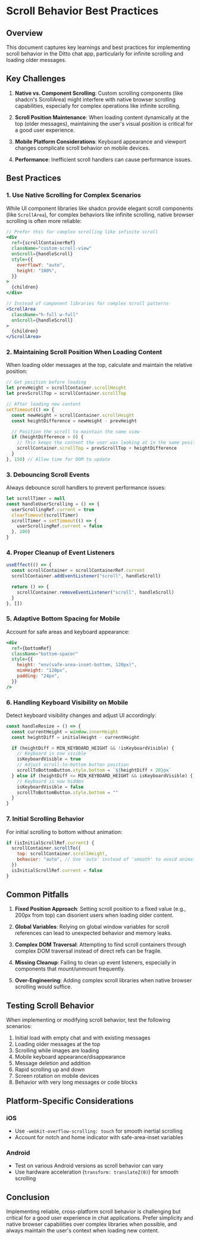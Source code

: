 # Scroll Behavior Best Practices

## Overview

This document captures key learnings and best practices for implementing scroll behavior in the Ditto chat app, particularly for infinite scrolling and loading older messages.

## Key Challenges

1. **Native vs. Component Scrolling**: Custom scrolling components (like shadcn's ScrollArea) might interfere with native browser scrolling capabilities, especially for complex operations like infinite scrolling.

2. **Scroll Position Maintenance**: When loading content dynamically at the top (older messages), maintaining the user's visual position is critical for a good user experience.

3. **Mobile Platform Considerations**: Keyboard appearance and viewport changes complicate scroll behavior on mobile devices.

4. **Performance**: Inefficient scroll handlers can cause performance issues.

## Best Practices

### 1. Use Native Scrolling for Complex Scenarios

While UI component libraries like shadcn provide elegant scroll components (like `ScrollArea`), for complex behaviors like infinite scrolling, native browser scrolling is often more reliable:

```jsx
// Prefer this for complex scrolling like infinite scroll
<div
  ref={scrollContainerRef}
  className="custom-scroll-view"
  onScroll={handleScroll}
  style={{
    overflowY: "auto",
    height: "100%",
  }}
>
  {children}
</div>

// Instead of component libraries for complex scroll patterns
<ScrollArea
  className="h-full w-full"
  onScroll={handleScroll}
>
  {children}
</ScrollArea>
```

### 2. Maintaining Scroll Position When Loading Content

When loading older messages at the top, calculate and maintain the relative position:

```javascript
// Get position before loading
let prevHeight = scrollContainer.scrollHeight
let prevScrollTop = scrollContainer.scrollTop

// After loading new content
setTimeout(() => {
  const newHeight = scrollContainer.scrollHeight
  const heightDifference = newHeight - prevHeight

  // Position the scroll to maintain the same view
  if (heightDifference > 0) {
    // This keeps the content the user was looking at in the same position
    scrollContainer.scrollTop = prevScrollTop + heightDifference
  }
}, 150) // Allow time for DOM to update
```

### 3. Debouncing Scroll Events

Always debounce scroll handlers to prevent performance issues:

```javascript
let scrollTimer = null
const handleUserScrolling = () => {
  userScrollingRef.current = true
  clearTimeout(scrollTimer)
  scrollTimer = setTimeout(() => {
    userScrollingRef.current = false
  }, 200)
}
```

### 4. Proper Cleanup of Event Listeners

```javascript
useEffect(() => {
  const scrollContainer = scrollContainerRef.current
  scrollContainer.addEventListener("scroll", handleScroll)

  return () => {
    scrollContainer.removeEventListener("scroll", handleScroll)
  }
}, [])
```

### 5. Adaptive Bottom Spacing for Mobile

Account for safe areas and keyboard appearance:

```jsx
<div
  ref={bottomRef}
  className="bottom-spacer"
  style={{
    height: "env(safe-area-inset-bottom, 120px)",
    minHeight: "120px",
    padding: "24px",
  }}
/>
```

### 6. Handling Keyboard Visibility on Mobile

Detect keyboard visibility changes and adjust UI accordingly:

```javascript
const handleResize = () => {
  const currentHeight = window.innerHeight
  const heightDiff = initialHeight - currentHeight

  if (heightDiff > MIN_KEYBOARD_HEIGHT && !isKeyboardVisible) {
    // Keyboard is now visible
    isKeyboardVisible = true
    // Adjust scroll-to-bottom button position
    scrollToBottomButton.style.bottom = `${heightDiff + 20}px`
  } else if (heightDiff <= MIN_KEYBOARD_HEIGHT && isKeyboardVisible) {
    // Keyboard is now hidden
    isKeyboardVisible = false
    scrollToBottomButton.style.bottom = ""
  }
}
```

### 7. Initial Scrolling Behavior

For initial scrolling to bottom without animation:

```javascript
if (isInitialScrollRef.current) {
  scrollContainer.scrollTo({
    top: scrollContainer.scrollHeight,
    behavior: "auto", // Use 'auto' instead of 'smooth' to avoid animation
  })
  isInitialScrollRef.current = false
}
```

## Common Pitfalls

1. **Fixed Position Approach**: Setting scroll position to a fixed value (e.g., 200px from top) can disorient users when loading older content.

2. **Global Variables**: Relying on global window variables for scroll references can lead to unexpected behavior and memory leaks.

3. **Complex DOM Traversal**: Attempting to find scroll containers through complex DOM traversal instead of direct refs can be fragile.

4. **Missing Cleanup**: Failing to clean up event listeners, especially in components that mount/unmount frequently.

5. **Over-Engineering**: Adding complex scroll libraries when native browser scrolling would suffice.

## Testing Scroll Behavior

When implementing or modifying scroll behavior, test the following scenarios:

1. Initial load with empty chat and with existing messages
2. Loading older messages at the top
3. Scrolling while images are loading
4. Mobile keyboard appearance/disappearance
5. Message deletion and addition
6. Rapid scrolling up and down
7. Screen rotation on mobile devices
8. Behavior with very long messages or code blocks

## Platform-Specific Considerations

### iOS

- Use `-webkit-overflow-scrolling: touch` for smooth inertial scrolling
- Account for notch and home indicator with safe-area-inset variables

### Android

- Test on various Android versions as scroll behavior can vary
- Use hardware acceleration (`transform: translateZ(0)`) for smooth scrolling

## Conclusion

Implementing reliable, cross-platform scroll behavior is challenging but critical for a good user experience in chat applications. Prefer simplicity and native browser capabilities over complex libraries when possible, and always maintain the user's context when loading new content.
